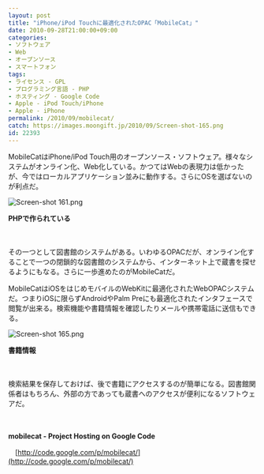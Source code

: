 ```yaml
---
layout: post
title: "iPhone/iPod Touchに最適化されたOPAC「MobileCat」"
date: 2010-09-28T21:00:00+09:00
categories:
- ソフトウェア
- Web
- オープンソース
- スマートフォン
tags: 
- ライセンス - GPL
- プログラミング言語 - PHP
- ホスティング - Google Code
- Apple - iPod Touch/iPhone
- Apple - iPhone
permalink: /2010/09/mobilecat/
catch: https://images.moongift.jp/2010/09/Screen-shot-165.png
id: 22393
---
```

MobileCatはiPhone/iPod Touch用のオープンソース・ソフトウェア。様々なシステムがオンライン化、Web化している。かつてはWebの表現力は低かったが、今ではローカルアプリケーション並みに動作する。さらにOSを選ばないのが利点だ。

  

![Screen-shot 161.png](https://images.moongift.jp/2010/09/Screen-shot-161.png)  
  
**PHPで作られている**

  

　

  

その一つとして図書館のシステムがある。いわゆるOPACだが、オンライン化することで一つの閉鎖的な図書館のシステムから、インターネット上で蔵書を探せるようにもなる。さらに一歩進めたのがMobileCatだ。

  
<!--more-->

MobileCatはiOSをはじめモバイルのWebKitに最適化されたWebOPACシステムだ。つまりiOSに限らずAndroidやPalm Preにも最適化されたインタフェースで閲覧が出来る。検索機能や書籍情報を確認したりメールや携帯電話に送信もできる。

  

![Screen-shot 165.png](https://images.moongift.jp/2010/09/Screen-shot-165.png)  
  
**書籍情報**

  

　

  

検索結果を保存しておけば、後で書籍にアクセスするのが簡単になる。図書館関係者はもちろん、外部の方であっても蔵書へのアクセスが便利になるソフトウェアだ。

  

　

  

**mobilecat - Project Hosting on Google Code**  
  
　[http://code.google.com/p/mobilecat/](http://code.google.com/p/mobilecat/)

  

